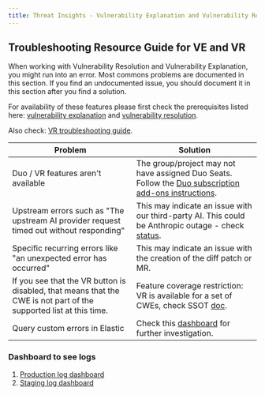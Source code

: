 ```yaml
---
title: Threat Insights - Vulnerability Explanation and Vulnerability Resolution troubleshooting
---
```


## Troubleshooting Resource Guide for VE and VR

When working with Vulnerability Resolution and Vulnerability Explanation, you might run into an error. Most commons
problems are documented in this section.
If you find an undocumented issue, you should document it in this section after
you find a solution.

For availability of these features please first check the prerequisites listed here: [vulnerability explanation](https://docs.gitlab.com/ee/user/application_security/vulnerabilities/#vulnerability-explanation) and [vulnerability resolution](https://docs.gitlab.com/ee/user/application_security/vulnerabilities/#vulnerability-resolution).

Also check: [VR troubleshooting guide](https://docs.gitlab.com/ee/user/application_security/vulnerabilities/#troubleshooting).

| Problem                                                               | Solution                                                                                                                                                                                                                                                                              |
|-----------------------------------------------------------------------|---------------------------------------------------------------------------------------------------------------------------------------------------------------------------------------------------------------------------------------------------------------------------------------|
| Duo / VR features aren't available | The group/project may not have assigned Duo Seats. Follow the [Duo subscription add-ons instructions](https://docs.gitlab.com/ee/subscriptions/subscription-add-ons.html#assign-gitlab-duo-seats).
|  Upstream errors such as "The upstream AI provider request timed out without responding" | This may indicate an issue with our third-party AI. This could be Anthropic outage - check [status](https://status.anthropic.com/).|
| Specific recurring errors like "an unexpected error has occurred" | This may indicate an issue with the creation of the diff patch or MR. |
| If you see that the VR button is disabled, that means that the CWE is not part of the supported list at this time. |  Feature coverage restriction: VR is available for a set of CWEs, check SSOT [doc](https://docs.google.com/spreadsheets/d/1G5zN4s4Inw2xhcyZP1U1oDW1erJuxL7QZsXSoOGNKeI/edit?gid=1605042126#gid=1605042126). |
| Query custom errors in Elastic | Check this [dashboard](https://log.gprd.gitlab.net/app/r/s/8no4f) for further investigation. |

### Dashboard to see logs

1. [Production log dashboard](https://log.gprd.gitlab.net/app/r/s/Bfmiw)
1. [Staging log dashboard](https://nonprod-log.gitlab.net/app/r/s/2OKmz)
